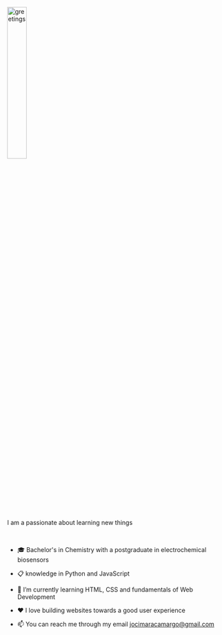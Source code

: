 <picture> <img width="30%" alt="greetings" src="https://github.com/JocimaraCS/image/blob/main/LogoGit.png"></picture>
 
  I am a passionate about learning new things 
  
   <br>

- 🎓 Bachelor's in Chemistry with a postgraduate in electrochemical biosensors
  
- 📋 knowledge in Python and JavaScript
  
- 🌱 I’m currently learning HTML, CSS and fundamentals of Web Development
  
- ❤️ I love building websites towards a good user experience
  
- 📫 You can reach me through my email jocimaracamargo@gmail.com


<!---
JocimaraCS/JocimaraCS is a ✨ special ✨ repository because its `README.md` (this file) appears on your GitHub profile.
You can click the Preview link to take a look at your changes.
--->

